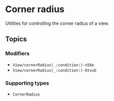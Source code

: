 # Corner radius

Utilities for controlling the corner radius of a view.

## Topics

### Modifiers

- ``View/cornerRadius(_:condition:)-n56e``
- ``View/cornerRadius(_:condition:)-6tvub``

### Supporting types

- ``CornerRadius``

